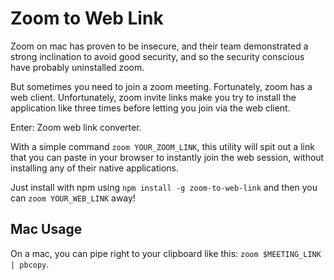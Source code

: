 # Zoom to Web Link

Zoom on mac has proven to be insecure, and their team demonstrated a strong inclination to avoid good security, and so the security conscious have probably uninstalled zoom.

But sometimes you need to join a zoom meeting. Fortunately, zoom has a web client. Unfortunately, zoom invite links make you try to install the application like three times before letting you join via the web client.

Enter: Zoom web link converter.

With a simple command `zoom YOUR_ZOOM_LINK`, this utility will spit out a link that you can paste in your browser to instantly join the web session, without installing any of their native applications.

Just install with npm using `npm install -g zoom-to-web-link` and then you can `zoom YOUR_WEB_LINK` away!

## Mac Usage

On a mac, you can pipe right to your clipboard like this: `zoom $MEETING_LINK | pbcopy`.


